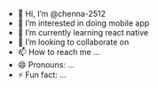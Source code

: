 - 👋 Hi, I’m @chenna-2512
- 👀 I’m interested in doing mobile app
- 🌱 I’m currently learning react native
- 💞️ I’m looking to collaborate on 
- 📫 How to reach me ...
- 😄 Pronouns: ...
- ⚡ Fun fact: ...

<!---
chenna-2512/chenna-2512 is a ✨ special ✨ repository because its `README.md` (this file) appears on your GitHub profile.
You can click the Preview link to take a look at your changes.
--->
